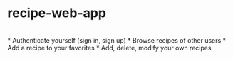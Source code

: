 # recipe-web-app

<br />
* Authenticate yourself (sign in, sign up)
* Browse recipes of other users
* Add a recipe to your favorites
* Add, delete, modify your own recipes
